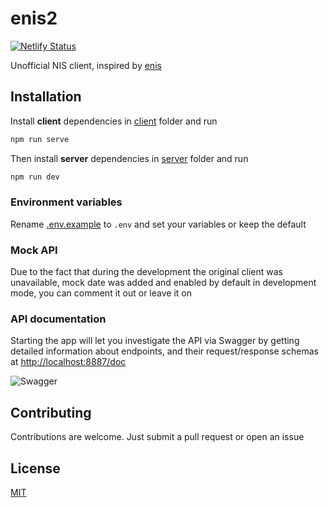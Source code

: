 # enis2

[![Netlify Status](https://api.netlify.com/api/v1/badges/23dfe53d-5fee-4df5-820d-45d6109b713a/deploy-status)](https://app.netlify.com/sites/enis2/deploys)

Unofficial NIS client, inspired by [enis](https://github.com/superhooman/enis)

## Installation

Install **client** dependencies in [client](/client/) folder and run

```bash
npm run serve
```

Then install **server** dependencies in [server](/server/) folder and run

```bash
npm run dev
```

### Environment variables

Rename [.env.example](/.env.example) to `.env` and set your variables or keep the default

### Mock API

Due to the fact that during the development the original client was unavailable, mock date was added and enabled by default in development mode, you can comment it out or leave it on

### API documentation

Starting the app will let you investigate the API via Swagger by getting detailed information about endpoints, and their request/response schemas at [http://localhost:8887/doc](http://localhost:8887/doc)

![Swagger](https://i.imgur.com/fULUHZr.png)

## Contributing

Contributions are welcome. Just submit a pull request or open an issue

## License

[MIT](/LICENSE)
